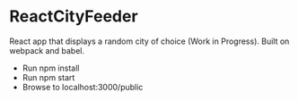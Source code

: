# ReactCityFeeder
React app that displays a random city of choice (Work in Progress). Built on webpack and babel.
- Run npm install
- Run npm start
- Browse to localhost:3000/public
